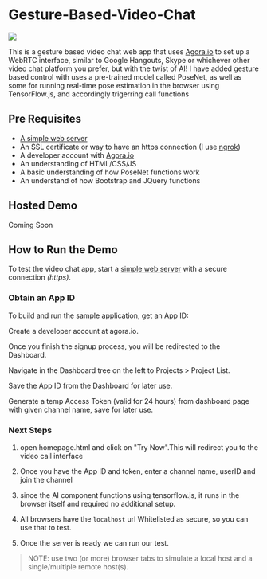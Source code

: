 # Gesture-Based-Video-Chat

![](https://miro.medium.com/max/1400/1*XEu9XT-U1RKmuTtz8k3qMQ.png)

This is a gesture based video chat web app that uses [Agora.io](https://www.agora.io) to set up a WebRTC interface, similar to Google Hangouts, Skype or whichever other video chat platform you prefer, but with the twist of AI! I have added gesture based control with uses a pre-trained model called PoseNet, as well as some for running real-time pose estimation in the browser using TensorFlow.js, and accordingly trigerring call functions
## Pre Requisites
- [A simple web server](https://developer.mozilla.org/en-US/docs/Learn/Common_questions/set_up_a_local_testing_server)
- An SSL certificate or way to have an https connection (I use [ngrok](https://ngrok.com))
- A developer account with [Agora.io](https://www.agora.io)
- An understanding of HTML/CSS/JS 
- A basic understanding of how PoseNet functions work 
- An understand of how Bootstrap and JQuery functions

## Hosted Demo ##
Coming Soon

## How to Run the Demo ##
To test the video chat app, start a [simple web server](https://developer.mozilla.org/en-US/docs/Learn/Common_questions/set_up_a_local_testing_server) with a secure connection _(https)_. 

### Obtain an App ID
To build and run the sample application, get an App ID:

Create a developer account at agora.io. 

Once you finish the signup process, you will be redirected to the Dashboard.

Navigate in the Dashboard tree on the left to Projects > Project List.

Save the App ID from the Dashboard for later use.

Generate a temp Access Token (valid for 24 hours) from dashboard page with given channel name, save for later use.

### Next Steps
1. open homepage.html and click on "Try Now".This will redirect you to the video call interface

2. Once you have the App ID and token, enter a channel name, userID and join the channel

3. since the AI component functions using tensorflow.js, it runs in the browser itself and required no additional setup. 

4. All browsers have the `localhost` url Whitelisted as secure, so you can use that to test. 

5. Once the server is ready we can run our test.

>NOTE: use two (or more) browser tabs to simulate a local host and a single/multiple remote host(s).
